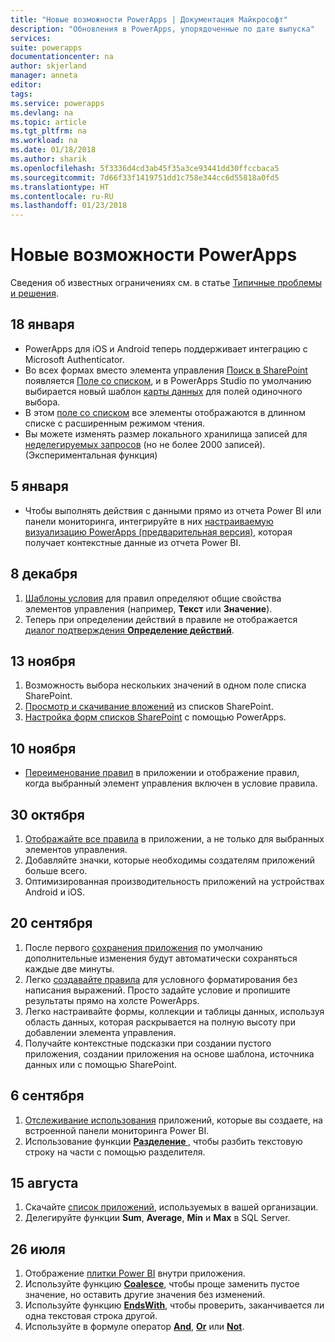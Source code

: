 ```yaml
---
title: "Новые возможности PowerApps | Документация Майкрософт"
description: "Обновления в PowerApps, упорядоченные по дате выпуска"
services: 
suite: powerapps
documentationcenter: na
author: skjerland
manager: anneta
editor: 
tags: 
ms.service: powerapps
ms.devlang: na
ms.topic: article
ms.tgt_pltfrm: na
ms.workload: na
ms.date: 01/18/2018
ms.author: sharik
ms.openlocfilehash: 5f3336d4cd3ab45f35a3ce93441dd30ffccbaca5
ms.sourcegitcommit: 7d66f33f1419751dd1c758e344cc6d55818a0fd5
ms.translationtype: HT
ms.contentlocale: ru-RU
ms.lasthandoff: 01/23/2018
---
```

# <a name="whats-new-in-powerapps"></a>Новые возможности PowerApps
Сведения об известных ограничениях см. в статье [Типичные проблемы и решения](common-issues-and-resolutions.md).

## <a name="jan-18"></a>18 января
* PowerApps для iOS и Android теперь поддерживает интеграцию с Microsoft Authenticator.
* Во всех формах вместо элемента управления [Поиск в SharePoint](sharepoint-lookup-fields.md) появляется [Поле со списком](controls/control-combo-box.md), и в PowerApps Studio по умолчанию выбирается новый шаблон [карты данных](working-with-cards.md) для полей одиночного выбора.
* В этом [поле со списком](controls/control-combo-box.md) все элементы отображаются в длинном списке с расширенным режимом чтения.
* Вы можете изменять размер локального хранилища записей для [неделегируемых запросов](delegation-overview.md#non-delegable-limits) (но не более 2000 записей). (Экспериментальная функция)

## <a name="jan-5"></a>5 января
* Чтобы выполнять действия с данными прямо из отчета Power BI или панели мониторинга, интегрируйте в них [настраиваемую визуализацию PowerApps (предварительная версия)](https://powerapps.microsoft.com/blog/powerbi-powerapps-visual/), которая получает контекстные данные из отчета Power BI.

## <a name="dec-8"></a>8 декабря
1. [Шаблоны условия](working-with-rules.md) для правил определяют общие свойства элементов управления (например, **Текст** или **Значение**).
2. Теперь при определении действий в правиле не отображается [диалог подтверждения **Определение действий**](working-with-rules.md).

## <a name="nov-13"></a>13 ноября
1. Возможность выбора нескольких значений в одном поле списка SharePoint.
2. [Просмотр и скачивание вложений](controls/control-attachments.md) из списков SharePoint.
3. [Настройка форм списков SharePoint](customize-list-form.md) с помощью PowerApps.

## <a name="nov-10"></a>10 ноября
* [Переименование правил](working-with-rules.md) в приложении и отображение правил, когда выбранный элемент управления включен в условие правила.

## <a name="oct-30"></a>30 октября
1. [Отображайте все правила](working-with-rules.md) в приложении, а не только для выбранных элементов управления.
2. Добавляйте значки, которые необходимы создателям приложений больше всего.
3. Оптимизированная производительность приложений на устройствах Android и iOS.

## <a name="sept-20"></a>20 сентября
1. После первого [сохранения приложения](save-publish-app.md) по умолчанию дополнительные изменения будут автоматически сохраняться каждые две минуты.
2. Легко [создавайте правила](working-with-rules.md) для условного форматирования без написания выражений. Просто задайте условие и пропишите результаты прямо на холсте PowerApps.
3. Легко настраивайте формы, коллекции и таблицы данных, используя область данных, которая раскрывается на полную высоту при добавлении элемента управления.
4. Получайте контекстные подсказки при создании пустого приложения, создании приложения на основе шаблона, источника данных или с помощью SharePoint.

## <a name="sept-6"></a>6 сентября
1. [Отслеживание использования](app-analytics.md) приложений, которые вы создаете, на встроенной панели мониторинга Power BI.
2. Использование функции  **[ Разделение ](functions/function-split.md)** , чтобы разбить текстовую строку на части с помощью разделителя.

## <a name="aug-15"></a>15 августа
1. Скачайте [список приложений](admin-view-apps.md), используемых в вашей организации.
2. Делегируйте функции **Sum**, **Average**, **Min** и **Max** в SQL Server.

## <a name="july-26"></a>26 июля
1. Отображение [плитки Power BI](controls/control-power-bi-tile.md) внутри приложения.
2. Используйте функцию **[Coalesce](functions/function-isblank-isempty.md)**, чтобы проще заменить пустое значение, но оставить другие значения без изменений.
3. Используйте функцию **[EndsWith](functions/function-startswith.md)**, чтобы проверить, заканчивается ли одна текстовая строка другой.
4. Используйте в формуле оператор **[And](functions/operators.md)**, **[Or](functions/operators.md)** или **[Not](functions/operators.md)**.
